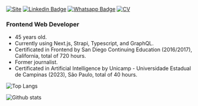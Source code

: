[![Site](https://img.shields.io/badge/-Visit_Website-2E4053?style=for-the-badge&labelColor=2E4053&link=https://www.pamplonas.dev)](https://www.pamplonas.dev)
[![Linkedin Badge](https://img.shields.io/badge/-LinkedIn-blue?style=for-the-badge&logo=Linkedin&logoColor=white&link=https://www.linkedin.com/in/paulopamplona/)](https://www.linkedin.com/in/paulopamplona/)
[![Whatsapp Badge](https://img.shields.io/badge/-Whatsapp-4CA143?style=for-the-badge&logo=whatsapp&logoColor=white&link=https://api.whatsapp.com/send?phone=5521995366383)](https://api.whatsapp.com/send?phone=5521995366383)
[![CV](https://img.shields.io/badge/-Curriculum-2E4053?style=for-the-badge&labelColor=2E4053&link=https://www.pamplonas.dev/resume)](https://www.pamplonas.dev/resume)

### Frontend Web Developer
- 45 years old.
- Currently using Next.js, Strapi, Typescript, and GraphQL.
- Certificated in Frontend by San Diego Continuing Education (2016/2017), California, total of 720 hours.
- Former journalist.
- Certificated in Artificial Intelligence by Unicamp - Universidade Estadual de Campinas (2023), São Paulo, total of 40 hours.

![Top Langs](https://github-readme-stats.vercel.app/api/top-langs/?username=pamplonapaulo&theme=onedark&langs_count=10&layout=compact)

![Github stats](https://github-readme-stats.vercel.app/api?username=pamplonapaulo&hide=issues&theme=onedark&show_icons=true&hide_border=false&count_private=true&include_all_commits=true&line_height=29&PAT_1)
